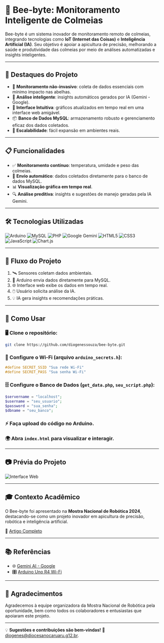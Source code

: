 # 🐝 Bee-byte: Monitoramento Inteligente de Colmeias

Bee-byte é um sistema inovador de monitoramento remoto de colmeias, integrando tecnologias como **IoT (Internet das Coisas)** e **Inteligência Artificial (IA)**. Seu objetivo é apoiar a apicultura de precisão, melhorando a saúde e produtividade das colmeias por meio de análises automatizadas e insights inteligentes.

---

## 🌟 Destaques do Projeto

- 🐝 **Monitoramento não-invasivo**: coleta de dados essenciais com mínimo impacto nas abelhas.
- 🤖 **Análise inteligente**: insights automáticos gerados por IA (Gemini - Google).
- 🎨 **Interface Intuitiva**: gráficos atualizados em tempo real em uma interface web amigável.
- 📦 **Banco de Dados MySQL**: armazenamento robusto e gerenciamento eficaz dos dados coletados.
- 🚀 **Escalabilidade**: fácil expansão em ambientes reais.

---

## 📋 Funcionalidades

- ✅ **Monitoramento contínuo**: temperatura, umidade e peso das colmeias.
- 📡 **Envio automático**: dados coletados diretamente para o banco de dados MySQL.
- 📊 **Visualização gráfica em tempo real**.
- 🔍 **Análise preditiva**: insights e sugestões de manejo geradas pela IA Gemini.

---

## 🛠️ Tecnologias Utilizadas

![Arduino](https://img.shields.io/badge/-Arduino-00979D?style=for-the-badge&logo=arduino&logoColor=white)
![MySQL](https://img.shields.io/badge/-MySQL-4479A1?style=for-the-badge&logo=mysql&logoColor=white)
![PHP](https://img.shields.io/badge/-PHP-777BB4?style=for-the-badge&logo=php&logoColor=white)
![Google Gemini](https://img.shields.io/badge/-Google%20Gemini-4285F4?style=for-the-badge&logo=google&logoColor=white)
![HTML5](https://img.shields.io/badge/-HTML5-E34F26?style=for-the-badge&logo=html5&logoColor=white)
![CSS3](https://img.shields.io/badge/-CSS3-1572B6?style=for-the-badge&logo=css3&logoColor=white)
![JavaScript](https://img.shields.io/badge/-JavaScript-F7DF1E?style=for-the-badge&logo=javascript&logoColor=black)
![Chart.js](https://img.shields.io/badge/-Chart.js-FF6384?style=for-the-badge&logo=chartdotjs&logoColor=white)

---

## 🔗 Fluxo do Projeto

1. 🛰️ Sensores coletam dados ambientais.
2. 💾 Arduino envia dados diretamente para MySQL.
3. 🌐 Interface web exibe os dados em tempo real.
4. 🖱️ Usuário solicita análise da IA.
5. 💡 IA gera insights e recomendações práticas.

---

## 🚀 Como Usar

### 🖥️ Clone o repositório:
```bash
git clone https://github.com/diogenessouza/bee-byte.git
```

### 📍 Configure o Wi-Fi (arquivo `arduino_secrets.h`):
```cpp
#define SECRET_SSID "Sua rede Wi-Fi"
#define SECRET_PASS "Sua senha Wi-Fi"
```

### 🗄️ Configure o Banco de Dados (`get_data.php`, `seu_script.php`):
```php
$servername = "localhost";
$username = "seu_usuario";
$password = "sua_senha";
$dbname = "seu_banco";
```

### ⚡ Faça upload do código no Arduino.

### 🌍 Abra `index.html` para visualizar e interagir.

---

## 📷 Prévia do Projeto

![Interface Web](/Protótipo/Esquema/esquema_Bee-byte.png)

---

## 🎓 Contexto Acadêmico

O Bee-byte foi apresentado na **Mostra Nacional de Robótica 2024**, destacando-se como um projeto inovador em apicultura de precisão, robótica e inteligência artificial.

📄 [Artigo Completo](/Artigo/ARTIGO.pdf)

---

## 📚 Referências

- 🌐 [Gemini AI - Google](https://deepmind.google/gemini/)
- 🎛️ [Arduino Uno R4 Wi-Fi](https://docs.arduino.cc/hardware/uno-r4-wifi)

---

## 🙌 Agradecimentos

Agradecemos à equipe organizadora da Mostra Nacional de Robótica pela oportunidade, bem como todos os colaboradores e entusiastas que apoiaram este projeto.

---

💡 **Sugestões e contribuições são bem-vindas!** 📧 [diogenes@diocesanocaruaru.g12.br](mailto:diogenes@diocesanocaruaru.g12.br).
